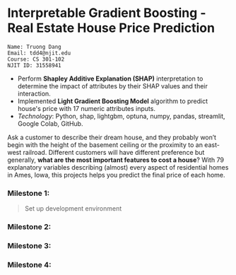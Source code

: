 # Interpretable Gradient Boosting - Real Estate House Price Prediction

    Name: Truong Dang
    Email: tdd4@njit.edu
    Course: CS 301-102
    NJIT ID: 31558941

- Perform **Shapley Additive Explanation (SHAP)** interpretation to determine the impact of attributes by their SHAP values and their interaction.
- Implemented **Light Gradient Boosting Model** algorithm to predict house's price with 17 numeric attributes inputs.
- *Technology*: Python, shap, lightgbm, optuna, numpy, pandas, streamlit, Google Colab, GitHub.

Ask a customer to describe their dream house, and they probably won’t begin with the height of the basement ceiling or the proximity to an east-west railroad. Different customers will have different preference but generally, **what are the most important features to cost a house**? With 79 explanatory variables describing (almost) every aspect of residential homes in Ames, Iowa, this projects helps you predict the final price of each home.

### Milestone 1:

> Set up development environment

### Milestone 2:

### Milestone 3:

### Milestone 4:
